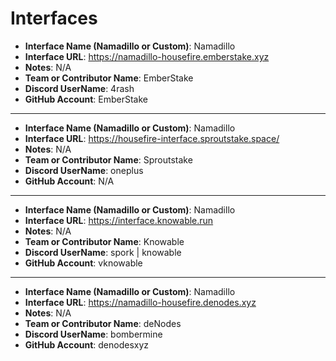 # Interfaces

- **Interface Name (Namadillo or Custom)**: Namadillo
- **Interface URL**: https://namadillo-housefire.emberstake.xyz
- **Notes**: N/A
- **Team or Contributor Name**: EmberStake
- **Discord UserName**: 4rash
- **GitHub Account**: EmberStake

---
- **Interface Name (Namadillo or Custom)**: Namadillo
- **Interface URL**: https://housefire-interface.sproutstake.space/
- **Notes**: N/A
- **Team or Contributor Name**: Sproutstake
- **Discord UserName**: oneplus
- **GitHub Account**: N/A

---
- **Interface Name (Namadillo or Custom)**: Namadillo
- **Interface URL**: https://interface.knowable.run
- **Notes**: N/A
- **Team or Contributor Name**: Knowable
- **Discord UserName**: spork | knowable
- **GitHub Account**: vknowable

---
- **Interface Name (Namadillo or Custom)**: Namadillo
- **Interface URL**: https://namadillo-housefire.denodes.xyz
- **Notes**: N/A
- **Team or Contributor Name**: deNodes
- **Discord UserName**: bombermine
- **GitHub Account**: denodesxyz

